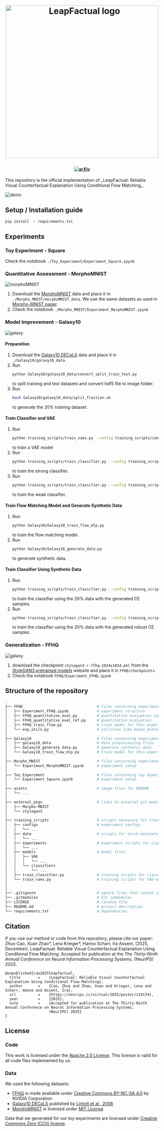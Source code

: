 <h1>
<p align="center">
    <img src="assets/leapfactual_logo_.png" alt="LeapFactual logo" width="500"/>
</p>
</h1>
<h4 align="center">

[![arXiv](https://img.shields.io/badge/arXiv-2312.03687-blue.svg?logo=arxiv&logoColor=white.svg)](https://arxiv.org/abs/2510.14623)
</h4>
This repository is the official implementation of _LeapFactual: Reliable Visual Counterfactual Explanation Using Conditional Flow Matching_.

<!-- <img src="./assets/final_demo.png" alt="drawing" width="500"/> -->
![demo](./assets/final_demo.png)

## Setup / Installation guide
```bash
pip install -r requirements.txt
```

## Experiments
### Toy Experiment - Square
Check the notebook `./Toy_Experiment/Experiment_Square.ipynb`

### Quantitative Assessment - MorphoMNIST
<!-- <img src="./assets/MorphoMNIST_examples.png" alt="drawing" width="300"/> -->
![morphoMNIST](./assets/MorphoMNIST_examples.png)

1. Download the [MorphoMNIST](https://github.com/dccastro/Morpho-MNIST?tab=readme-ov-file#datasets) data and place it in `./Morpho_MNIST/morphoMNIST_data`. We use the same datasets as used in [Morpho-MNIST paper](https://arxiv.org/abs/1809.10780).
2. Check the notebook `./Morpho_MNIST/Experiment_MorphoMNIST.ipynb`


### Model Improvement - Galaxy10
<!-- <img src="./assets/galaxy_examples.png" alt="drawing" width="350"/> -->
![galaxy](./assets/galaxy_examples.png)

#### Preparation
1. Download the [Galaxy10 DECaLS](https://astronn.readthedocs.io/en/latest/galaxy10.html) data and place it in `./Galaxy10/galaxy10_data`.
2. Run 
   ```bash
   python Galaxy10/galaxy10_data/convert_split_train_test.py
   ```
   to split training and test datasets and convert hdf5 file to image folder.
3. Run 
   ```bash
   bash Galaxy10/galaxy10_data/split_fraction.sh
   ```
   to generate the 20% training dataset.

#### Train Classifier and VAE
1. Run 
   ```bash
   python training_scripts/train_vaes.py --config training_scripts/configs/galaxy10_vae.yaml
   ``` 
   to train a VAE model
2. Run 
   ```bash
   python training_scripts/train_classifier.py --config training_scripts/configs/galaxy10_vgg_100.yaml
   ``` 
   to train the strong classifier.
3. Run 
   ```bash
   python training_scripts/train_classifier.py --config training_scripts/configs/galaxy10_vgg_20.yaml
   ``` 
   to train the weak classifier.
#### Train Flow Matching Model and Generate Synthetic Data
1. Run 
   ```bash
   python Galaxy10/Galaxy10_train_flow_mlp.py
   ``` 
   to train the flow matching model.
2. Run 
   ```bash 
   python Galaxy10/Galaxy10_generate_data.py
   ``` 
   to generate synthetic data.
#### Train Classifier Using Synthetic Data
1. Run 
   ```bash 
   python training_scripts/train_classifier.py --config training_scripts/configs/galaxy10_vgg_syn_CE.yaml
   ```  
   to train the classifier using the 20% data with the generated CE samples.
2. Run 
   ```bash 
   python training_scripts/train_classifier.py --config training_scripts/configs/galaxy10_vgg_syn_robustCE.yaml
   ``` 
   to train the classifier using the 20% data with the generated robust CE samples.



### Generalization - FFHQ
<!-- <img src="./assets/FFHQ_compare.png" alt='drawing' width = "500"/> -->
![galaxy](./assets/FFHQ_compare.png)

1. download the checkpoint `stylegan3-r-ffhq-1024x1024.pkl` from the [StyleGAN3 pretrained models](https://catalog.ngc.nvidia.com/orgs/nvidia/teams/research/models/stylegan3/files) website and place it in `FFHQ/checkpoints`.
2. Check the notebook `FFHQ/Experiment_FFHQ.ipynb`

## Structure of the repository

```bash
.
├── FFHQ                                  # files concerning experiments with FFHQ
│   ├── Experiment_FFHQ.ipynb             # experiment structure
│   ├── FFHQ_quantitative_eval.py         # quantitative evaluation including history plot
│   ├── FFHQ_quantitative_eval_ref.py     # quantitative evaluation 
│   ├── FFHQ_train_flow.py                # train model for this experiment
│   └── exp_utils.py                      # utilities like Human_Annotator
│
├── Galaxy10                              # files concerning experiments with Galaxy10
│   ├── galaxy10_data                     # data preprocessing files
│   ├── Galaxy10_generate_data.py         # generate synthetic data
│   └── Galaxy10_train_flow_mlp.py        # train model for this experiment
│
├── Morpho_MNIST                          # files concerning experiments with MorphoMNIST
│   └── Experiment_MorphoMNIST.ipynb      # experiment setup 
│
├── Toy_Experiment                        # files concerning toy experiments 
│   └── Experiment_Square.ipynb           # experiment setup 
│
├── assets                                # image-files for README  
│   └── ...                 
│
├── external_pkgs                         # links to external git modules 
│   ├── Morpho-MNIST                      
│   └── stylegan3                  
│
├── training_scripts                      # scripts necessary for training
│   ├── configs                           # experiment configs
│   │   └── ... 
│   ├── data                              # scripts for torch-datasets
│   │   └── ...
│   ├── experiments                       # experiment scripts for classifier and GAN experiments
│   │   └── ...
│   ├── models                            # model files 
│   │   ├── VAE 
│   │   │   └── ...
│   │   └── classifiers
│   │       └── ...
│   ├── train_classifier.py               # training scripts for classifier-experiments
│   └── train_vaes.py                     # training scripts for VAE-experiments
│           
│ 
├── .gitignore                            # ignore files that cannot commit to Git
├── .gitmodules                           # Git submodules
├── LICENSE                               # license file  
├── README.md                             # project description   
└── requirements.txt                      # dependencies  
```

## Citation
If you use our method or code from this repository, please cite our paper:
Zhuo Cao, Xuan Zhao*, Lena Krieger*, Hanno Scharr, Ira Assent, (2025, December). LeapFactual: Reliable Visual Counterfactual Explanation Using Conditional Flow Matching. Accepted for publication at the *The Thirty-Ninth Annual Conference on Neural Information Processing Systems,
                    (NeurIPS) 2025*.
```
@unpublished{cao2025leapfactual,
  title        =    {LeapFactual: Reliable Visual Counterfactual Explanation Using Conditional Flow Matching},
  author       =    {Cao, Zhuo and Zhao, Xuan and Krieger, Lena and Scharr, Hanno and Assent, Ira},
  url          =    {https://neurips.cc/virtual/2025/poster/119174},
  year         =    {2025},
  note         =    {Accepted for publication at The Thirty-Ninth Annual Conference on Neural Information Processing Systems,
                    (NeurIPS) 2025}
}
```
## License

### Code
This work is licensed under the [Apache 2.0 License](LICENSE). This license is valid for all code files implemented by us.

### Data
We used the following datasets:
- [FFHQ](https://github.com/NVlabs/ffhq-dataset) is made available under [Creative Commons BY-NC-SA 4.0](https://creativecommons.org/licenses/by-nc-sa/4.0/) by NVIDIA Corporation
- [Galaxy10 DECaLS](https://astronn.readthedocs.io/en/latest/galaxy10.html) published by [Lintott et al., 2008](https://arxiv.org/abs/0804.4483)
- [MorphoMNIST](https://github.com/dccastro/Morpho-MNIST) is licensed under [MIT License](https://github.com/dccastro/Morpho-MNIST/blob/main/LICENSE)

Data that we generated for our toy experiments are licensed under [Creative Commons Zero (CC0) license](https://creativecommons.org/public-domain/cc0/).


